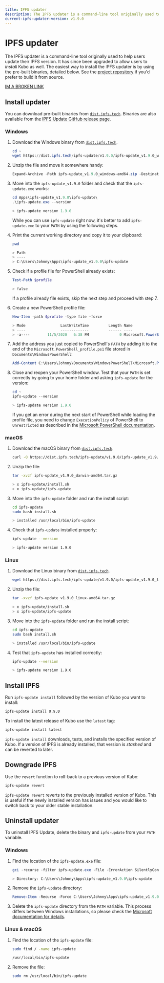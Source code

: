 ```yaml
---
title: IPFS updater
description: The IPFS updater is a command-line tool originally used to help users update their IPFS version. Learn how to install, upgrade, and downgrade Kubo using the IPFS updater.
current-ipfs-updater-version: v1.9.0
---
```


# IPFS updater

The IPFS updater is a command-line tool originally used to help users update their IPFS version. It has since been upgraded to allow users to _install_ Kubo as well. The easiest way to install the IPFS updater is by using the pre-built binaries, detailed below. See the [project repository](https://github.com/ipfs/ipfs-update#from-source) if you'd prefer to build it from source.

[IM A BROKEN LINK](https://givweucftyinere.com#vrrveri) 

## Install updater

You can download pre-built binaries from [`dist.ipfs.tech`](https://dist.ipfs.tech/#ipfs-update). Binaries are also available from the [IPFS Update GitHub release page](https://github.com/ipfs/ipfs-update/releases).

### Windows

1. Download the Windows binary from [`dist.ipfs.tech`](https://dist.ipfs.tech/#ipfs-update).

   ```powershell
   cd ~
   wget https://dist.ipfs.tech/ipfs-update/v1.9.0/ipfs-update_v1.9.0_windows-amd64.zip -Outfile ipfs-update_v1.9.0_windows-amd64.zip
   ```

2. Unzip the file and move it somewhere handy:

   ```powershell
   Expand-Archive -Path ipfs-update_v1.9.0_windows-amd64.zip -DestinationPath ~\Apps\ipfs-update_v1.9.0
   ```

3. Move into the `ipfs-update_v1.9.0` folder and check that the `ipfs-update.exe` works:

   ```powershell
   cd Apps\ipfs-update_v1.9.0\ipfs-update\
   .\ipfs-update.exe --version

   > ipfs-update version 1.9.0
   ```

   While you can use `ipfs-update` right now, it's better to add `ipfs-update.exe` to your `PATH` by using the following steps.

4. Print the current working directory and copy it to your clipboard:

   ```powershell
   pwd

   > Path
   > ----
   > C:\Users\Johnny\Apps\ipfs-update_v1.9.0\ipfs-update
   ```

5. Check if a profile file for PowerShell already exists:

   ```powershell
   Test-Path $profile

   > false
   ```

   If a profile already file exists, skip the next step and proceed with step 7.

6. Create a new PowerShell profile file:

   ```powershell
   New-Item -path $profile -type file –force

   > Mode                LastWriteTime         Length Name
   > ----                -------------         ------ ----
   > -a----        11/5/2020   6:38 PM              0 Microsoft.PowerShell_profile.ps1
   ```

7. Add the address you just copied to PowerShell's `PATH` by adding it to the end of the `Microsoft.PowerShell_profile.ps1` file stored in `Documents\WindowsPowerShell`:

   ```powershell
   Add-Content C:\Users\Johnny\Documents\WindowsPowerShell\Microsoft.PowerShell_profile.ps1 "[System.Environment]::SetEnvironmentVariable('PATH',`$Env:PATH+';;C:\Users\Johnny\Apps\ipfs-update_v1.9.0\ipfs-update')"
   ```

8. Close and reopen your PowerShell window. Test that your `PATH` is set correctly by going to your home folder and asking `ipfs-update` for the version:

   ```powershell
   cd ~
   ipfs-update --version

   > ipfs-update version 1.9.0
   ```

   If you get an error during the next start of PowerShell while loading the profile file, you need to change `ExecutionPolicy` of PowerShell to `Unrestricted` as described in the [Microsoft PowerShell documentation](https://docs.microsoft.com/en-us/powershell/module/microsoft.powershell.security/set-executionpolicy?view=powershell-7).

### macOS

1. Download the macOS binary from [`dist.ipfs.tech`](https://dist.ipfs.tech/#ipfs-update).

   ```bash
   curl -O https://dist.ipfs.tech/ipfs-update/v1.9.0/ipfs-update_v1.9.0_darwin-amd64.tar.gz
   ```

2. Unzip the file:

   ```bash
   tar -xvzf ipfs-update_v1.9.0_darwin-amd64.tar.gz

   > x ipfs-update/install.sh
   > x ipfs-update/ipfs-update
   ```

3. Move into the `ipfs-update` folder and run the install script:

   ```bash
   cd ipfs-update
   sudo bash install.sh

   > installed /usr/local/bin/ipfs-update
   ```

4. Check that `ipfs-update` installed properly:

   ```bash
   ipfs-update --version

   > ipfs-update version 1.9.0
   ```

### Linux

1. Download the Linux binary from [`dist.ipfs.tech`](https://dist.ipfs.tech/#ipfs-update).

   ```bash
   wget https://dist.ipfs.tech/ipfs-update/v1.9.0/ipfs-update_v1.9.0_linux-amd64.tar.gz
   ```

2. Unzip the file:

   ```bash
   tar -xvzf ipfs-update_v1.9.0_linux-amd64.tar.gz

   > x ipfs-update/install.sh
   > x ipfs-update/ipfs-update
   ```

3. Move into the `ipfs-update` folder and run the install script:

   ```bash
   cd ipfs-update
   sudo bash install.sh

   > installed /usr/local/bin/ipfs-update
   ```

4. Test that `ipfs-update` has installed correctly:

   ```bash
   ipfs-update --version

   > ipfs-update version 1.9.0
   ```

## Install IPFS

Run `ipfs-update install` followed by the version of Kubo you want to install:

```bash
ipfs-update install 0.9.0
```

To install the latest release of Kubo use the `latest` tag:

```bash
ipfs-update install latest
```

`ipfs-update install` downloads, tests, and installs the specified version of Kubo. If a version of IPFS is already installed, that version is _stashed_ and can be reverted to later.

## Downgrade IPFS

Use the `revert` function to roll-back to a previous version of Kubo:

```bash
ipfs-update revert
```

`ipfs-update revert` reverts to the previously installed version of Kubo. This is useful if the newly installed version has issues and you would like to switch back to your older stable installation.

## Uninstall updater

To uninstall IPFS Update, delete the binary and `ipfs-update` from your `PATH` variable.

### Windows

1. Find the location of the `ipfs-update.exe` file:

   ```powershell
   gci -recurse -filter ipfs-update.exe -File -ErrorAction SilentlyContinue

   > Directory: C:\Users\Johnny\Apps\ipfs-update_v1.9.0\ipfs-update
   ```

2. Remove the `ipfs-update` directory:

   ```powershell
   Remove-Item -Recurse -Force C:\Users\Johnny\Apps\ipfs-update_v1.9.0
   ```

3. Delete the `ipfs-update` directory from the `PATH` variable. This process differs between Windows installations, so please check the [Microsoft documentation for details](https://docs.microsoft.com/en-us/cpp/build/setting-the-path-and-environment-variables-for-command-line-builds?view=msvc-160).

### Linux & macOS

1. Find the location of the `ipfs-update` file:

   ```bash
   sudo find / -name ipfs-update

   /usr/local/bin/ipfs-update
   ```

2. Remove the file:

   ```bash
   sudo rm /usr/local/bin/ipfs-update
   ```
